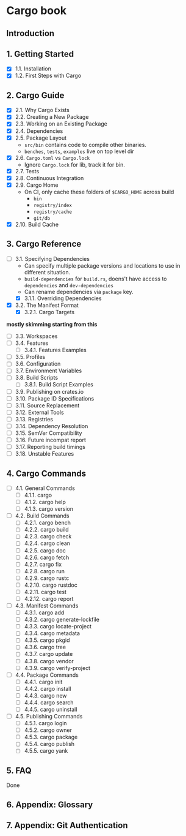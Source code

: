 # Cargo book

## Introduction

## 1. Getting Started

- [x] 1.1. Installation
- [x] 1.2. First Steps with Cargo

## 2. Cargo Guide

- [x] 2.1. Why Cargo Exists
- [x] 2.2. Creating a New Package
- [x] 2.3. Working on an Existing Package
- [x] 2.4. Dependencies
- [x] 2.5. Package Layout
  - `src/bin` contains code to compile other binaries.
  - `benches`, `tests`, `examples` live on top level dir
- [x] 2.6. `Cargo.toml` vs `Cargo.lock`
  - Ignore `Cargo.lock` for lib, track it for bin.
- [x] 2.7. Tests
- [x] 2.8. Continuous Integration
- [x] 2.9. Cargo Home
  - On CI, only cache these folders of `$CARGO_HOME` across build
    - `bin`
    - `registry/index`
    - `registry/cache`
    - `git/db`
- [x] 2.10. Build Cache

## 3. Cargo Reference

- [ ] 3.1. Specifying Dependencies
  - Can specify multiple package versions and locations to use in different
    situation.
  - `build-dependencies` for `build.rs`, doens't have access to `dependencies`
    and `dev-dependencies`
  - Can rename dependencies via `package` key.
  - [x] 3.1.1. Overriding Dependencies
- [x] 3.2. The Manifest Format
  - [x] 3.2.1. Cargo Targets

**mostly skimming starting from this**

- [ ] 3.3. Workspaces
- [ ] 3.4. Features
  - [ ] 3.4.1. Features Examples
- [ ] 3.5. Profiles
- [ ] 3.6. Configuration
- [ ] 3.7. Environment Variables
- [ ] 3.8. Build Scripts
  - [ ] 3.8.1. Build Script Examples
- [ ] 3.9. Publishing on crates.io
- [ ] 3.10. Package ID Specifications
- [ ] 3.11. Source Replacement
- [ ] 3.12. External Tools
- [ ] 3.13. Registries
- [ ] 3.14. Dependency Resolution
- [ ] 3.15. SemVer Compatibility
- [ ] 3.16. Future incompat report
- [ ] 3.17. Reporting build timings
- [ ] 3.18. Unstable Features

## 4. Cargo Commands

- [ ] 4.1. General Commands
  - [ ] 4.1.1. cargo
  - [ ] 4.1.2. cargo help
  - [ ] 4.1.3. cargo version
- [ ] 4.2. Build Commands
  - [ ] 4.2.1. cargo bench
  - [ ] 4.2.2. cargo build
  - [ ] 4.2.3. cargo check
  - [ ] 4.2.4. cargo clean
  - [ ] 4.2.5. cargo doc
  - [ ] 4.2.6. cargo fetch
  - [ ] 4.2.7. cargo fix
  - [ ] 4.2.8. cargo run
  - [ ] 4.2.9. cargo rustc
  - [ ] 4.2.10. cargo rustdoc
  - [ ] 4.2.11. cargo test
  - [ ] 4.2.12. cargo report
- [ ] 4.3. Manifest Commands
  - [ ] 4.3.1. cargo add
  - [ ] 4.3.2. cargo generate-lockfile
  - [ ] 4.3.3. cargo locate-project
  - [ ] 4.3.4. cargo metadata
  - [ ] 4.3.5. cargo pkgid
  - [ ] 4.3.6. cargo tree
  - [ ] 4.3.7. cargo update
  - [ ] 4.3.8. cargo vendor
  - [ ] 4.3.9. cargo verify-project
- [ ] 4.4. Package Commands
  - [ ] 4.4.1. cargo init
  - [ ] 4.4.2. cargo install
  - [ ] 4.4.3. cargo new
  - [ ] 4.4.4. cargo search
  - [ ] 4.4.5. cargo uninstall
- [ ] 4.5. Publishing Commands
  - [ ] 4.5.1. cargo login
  - [ ] 4.5.2. cargo owner
  - [ ] 4.5.3. cargo package
  - [ ] 4.5.4. cargo publish
  - [ ] 4.5.5. cargo yank

## 5. FAQ

Done

## 6. Appendix: Glossary

## 7. Appendix: Git Authentication
